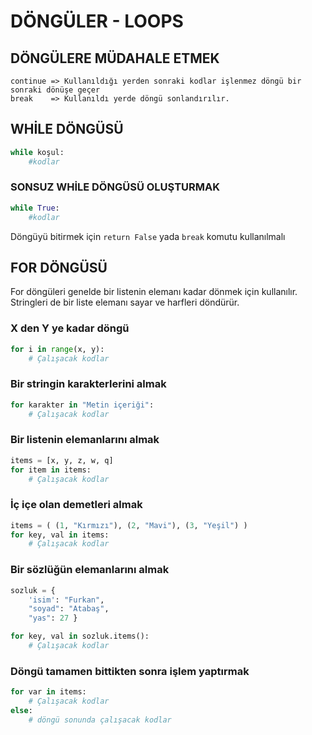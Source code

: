 # DÖNGÜLER - LOOPS

## DÖNGÜLERE MÜDAHALE ETMEK
	continue => Kullanıldığı yerden sonraki kodlar işlenmez döngü bir sonraki dönüşe geçer
	break    => Kullanıldı yerde döngü sonlandırılır.



## WHİLE DÖNGÜSÜ

```python
while koşul:
	#kodlar
```

### SONSUZ WHİLE DÖNGÜSÜ OLUŞTURMAK

```python
while True:
	#kodlar
```

Döngüyü bitirmek için `return False` yada `break` komutu kullanılmalı




## FOR DÖNGÜSÜ

For döngüleri genelde bir listenin elemanı kadar dönmek için kullanılır.
Stringleri de bir liste elemanı sayar ve harfleri döndürür.

### X den Y ye kadar döngü
```python
for i in range(x, y):
	# Çalışacak kodlar
```

### Bir stringin karakterlerini almak
```python
for karakter in "Metin içeriği":
	# Çalışacak kodlar
```

### Bir listenin elemanlarını almak
```python
items = [x, y, z, w, q]
for item in items:
	# Çalışacak kodlar
```

### İç içe olan demetleri almak
```python
items = ( (1, "Kırmızı"), (2, "Mavi"), (3, "Yeşil") )
for key, val in items:
	# Çalışacak kodlar
```

### Bir sözlüğün elemanlarını almak

```python
sozluk = {
    'isim': "Furkan",
    "soyad": "Atabaş",
    "yas": 27 }

for key, val in sozluk.items():
	# Çalışacak kodlar
```

### Döngü tamamen bittikten sonra işlem yaptırmak
```python
for var in items:
	# Çalışacak kodlar
else:
	# döngü sonunda çalışacak kodlar
```
